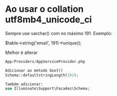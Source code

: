 # Ao usar o collation utf8mb4_unicode_ci

Sempre use varchar() com no máximo 191. Exemplo:

$table->string('email', 191)->unique();

Melhor é alterar
```php
App/Providers/AppServiceProvider.php

Adicionar ao método boot()
Schema::defaultstringLength(191);

Também adicionar:
use Illuminate\Support\Facades\Schema;
```
